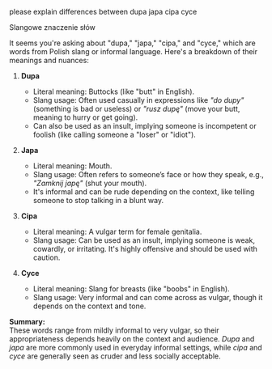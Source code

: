 please explain differences between dupa japa cipa cyce

Slangowe znaczenie słów

It seems you're asking about "dupa," "japa," "cipa," and "cyce," which are words from Polish slang or informal language. Here's a breakdown of their meanings and nuances:

1. **Dupa**  
   - Literal meaning: Buttocks (like "butt" in English).  
   - Slang usage: Often used casually in expressions like *"do dupy"* (something is bad or useless) or *"rusz dupę"* (move your butt, meaning to hurry or get going).  
   - Can also be used as an insult, implying someone is incompetent or foolish (like calling someone a "loser" or "idiot").

2. **Japa**  
   - Literal meaning: Mouth.  
   - Slang usage: Often refers to someone’s face or how they speak, e.g., *"Zamknij japę"* (shut your mouth).  
   - It's informal and can be rude depending on the context, like telling someone to stop talking in a blunt way.

3. **Cipa**  
   - Literal meaning: A vulgar term for female genitalia.  
   - Slang usage: Can be used as an insult, implying someone is weak, cowardly, or irritating. It's highly offensive and should be used with caution.

4. **Cyce**  
   - Literal meaning: Slang for breasts (like "boobs" in English).  
   - Slang usage: Very informal and can come across as vulgar, though it depends on the context and tone.  

**Summary:**  
These words range from mildly informal to very vulgar, so their appropriateness depends heavily on the context and audience. *Dupa* and *japa* are more commonly used in everyday informal settings, while *cipa* and *cyce* are generally seen as cruder and less socially acceptable.
